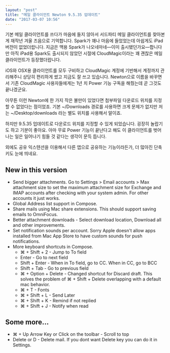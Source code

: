 ```yaml
---
layout: "post"
title: "메일 클라이언트 Newton 9.5.35 업데이트"
date: "2017-03-07 10:56"
---
```


기본 메일 클라이언트를 쓰다가 마음에 들지 않아서 서드파티 메일 클라이언트를 찾아본 게 재작년 겨울 즈음으로 기억합니다. Spark가 꽤나 마음에 들었었는데 아쉽게도 iPad버전이 없었더랍니다. 지금은 맥용 Spark가 나오네마네—이미 출시됐던가요—합니다만 아직 iPad용 Spark도 출시되지 않았던 시절에 CloudMagic이라는 꽤 괜찮은 메일 클라이언트가 등장했더랍니다.

iOS와 OSX용 클라이언트를 모두 구비하고 CloudMagic 계정에 기반해서 계정까지 관리해주니 상당히 편리하게 썼고 지금도 잘 쓰고 있습니다. Newton으로 이름을 바꾸면서 기존 CloudMagic 사용자들에게는 1년 치 Power 기능 구독을 해줬는데 곧 그것도 끝나겠군요.

아무튼 이런 Newton에 한 가지 작은 불만이 있었다면 첨부파일 다운로드 위치를 지정할 수 없었다는 점이었죠. 기본 ~/Downloads 경로를 사용하면 크게 문제가 없지만 저는 ~/Desktop/downloads 라는 별도 위치를 사용해서 말이죠.

하지만 9.5.35 업데이트로 다운로드 위치를 지정할 수 있게 되었습니다. 굉장히 놀랍기도 하고 기분이 좋아요. 아마 무료 Power 기능이 끝난다고 해도 이 클라이언트를 벗어나는 일은 일어나기 힘들 것 같다는 생각이 문득 듭니다.

외에도 공유 익스텐션을 이용해서 다른 앱으로 공유하는 기능이라든가, 더 많아진 단축키도 눈에 띄네요.

## New in this version

- Send bigger attachments. Go to Settings > Email accounts > Max attachment size to set the maximum attachment size for Exchange and IMAP accounts after checking with your system admin. For other accounts it just works.
- Global Address list support in Compose.
- Share mails using Mac share extensions. This should support saving emails to OmniFocus.
- Better attachment downloads - Select download location, Download all and other improvements.
- Set notification sounds per account. Sorry Apple doesn't allow apps installed from Mac App Store to have custom sounds for push notifications.
- More keyboard shortcuts in Compose.
  - ⌘ + Shift + 2 - Jump to To field
  - Enter - Go to next field
  - Shift + Enter - When in To field, go to CC. When in CC, go to BCC
  - Shift + Tab - Go to previous field
  - ⌘ + Option + Delete - Changed shortcut for Discard draft. This solves the problem of ⌘ + Shift + Delete overlapping with a default mac behavior.
  - ⌘ + T - Fonts
  - ⌘ + Shift + L - Send Later
  - ⌘ + Shift + K - Remind if not replied
  - ⌘ + Shift + J - Notify when read

## Some more...

- ⌘ + Up Arrow Key or Click on the toolbar - Scroll to top
- Delete or D - Delete mail. If you dont want Delete key you can do it in Settings.
